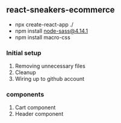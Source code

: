 ## react-sneakers-ecommerce

- npx create-react-app ./
- npm install node-sass@4.14.1
- npm install macro-css

### Initial setup

1. Removing unnecessary files
2. Cleanup
3. Wiring up to github account

### components

1. Cart component
2. Header component
